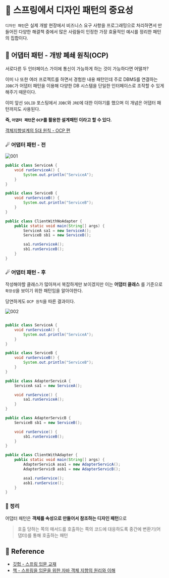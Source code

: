 

# 🚀 스프링에서 디자인 패턴의 중요성

`디자인 패턴`은 실제 개발 현장에서 비즈니스 요구 사항을 프로그래밍으로 처리하면서 만들어진 다양한 해결책 중에서 많은 사람들이
인정한 가장 효율적인 예시를 정리한 패턴의 집합이다.

## 🌠 어댑터 패턴 - 개방 폐쇄 원칙(OCP)

서로다른 두 인터페이스 가이에 통신이 가능하게 하는 것이 가능하다면 어떨까?

이미 나 또한 여러 프로젝트를 하면서 경험한 내용 패턴인데
주로 DBMS를 연결하는 `JDBC`가 어댑터 패턴을 이용해 다양한 DB 시스템을 단일한 인터페이스로 조작할 수 있게 해주기 때문이다.

이미 앞선 `SOLID` 포스팅에서 `JDBC`와 `JRE`에 대한 이야기를 했으며 이 개념은 어댑터 패턴까지도 사용된다.

**즉, `어댑터 패턴`은 `OCP`를 활용한 설계패턴 이라고 할 수 있다.**

[객체지향설계의 5대 원칙 - OCP 편](https://kim-js-95.github.io/2022/03/13/SOLID(OCP).html)

### ☄ 어댑터 패턴 - 전

![001](https://user-images.githubusercontent.com/65659478/159109684-03584a20-ecbc-465c-a39f-aae992479e34.jpg)

```java
public class ServiceA {
	void runServiceA() {
		System.out.println("ServiceA");
	}
}

public class ServiceB {
    void runServiceB() {
        System.out.println("ServiceB");
    }
}

public class ClientWithNoAdapter {
    public static void main(String[] args) {
        ServiceA sa1 = new ServiceA();
        ServiceB sb1 = new ServiceB();

        sa1.runServiceA();
        sb1.runServiceB();
    }
}
```

### ☄ 어댑터 패턴 - 후

작성해야할 클래스가 많아져서 복잡하게만 보이겠지만
이는 **어댑터 클래스** 를 기준으로 `확장성`을 보이기 위한 패턴임을 알아야한다.

당연하게도 `OCP 원칙`을 따른 결과이다.

![002](https://user-images.githubusercontent.com/65659478/159109987-dfc3673c-19f4-4fe2-b7c0-e3fed9f360f0.jpg)


```java

public class ServiceA {
    void runServiceA() {
        System.out.println("ServiceA");
    }
}

public class ServiceB {
    void runServiceB() {
        System.out.println("ServiceB");
    }
}

public class AdapterServicA {
    ServiceA sa1 = new ServiceA();

    void runService() {
        sa1.runServiceA();
    }
}

public class AdapterServicB {
    ServiceB sb1 = new ServiceB();

    void runService() {
        sb1.runServiceB();
    }
}

public class ClientWithAdapter {
	public static void main(String[] args) {
		AdapterServicA asa1 = new AdapterServicA();
		AdapterServicB asb1 = new AdapterServicB();

		asa1.runService();
		asb1.runService();
	}
}

```

### 🌠 정리

어댑터 패턴은 **객체를 속성으로 만들어서 참조하는 디자인 패턴**으로

> 호출 당하는 쪽의 매서드를 호출하는 쪽의 코드에 대응하도록 중간에 변환기(어댑터)를 통해 호출하는 패턴

## 🧾 Reference
- [깃헙 - 스프링 입문 교재](https://github.com/expert0226/oopinspring)
- [책 - 스프링을 입문을 위한 자바 객체 지향의 원리와 이해](https://www.aladin.co.kr/shop/wproduct.aspx?ItemId=55641908)


